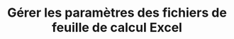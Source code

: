 ﻿---
title: Gérer les paramètres des fichiers de feuille de calcul Excel
linktitle: Paramètres du classeur
type: docs
weight: 185
url: /fr/net/workbook-settings/
description: Gérer les paramètres des fichiers Excel Microsoft.
---
